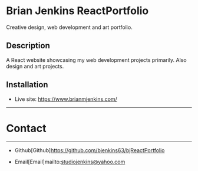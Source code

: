 # Brian Jenkins ReactPortfolio
Creative design, web development and art portfolio.

## Description
A React website showcasing my web development projects primarily. Also design and art projects.


## Installation

 * Live site: https://www.brianmjenkins.com/


_________

# Contact
*********

* Github[Github]https://github.com/bjenkins63/bjReactPortfolio

* Email[Email]mailto:studiojenkins@yahoo.com
